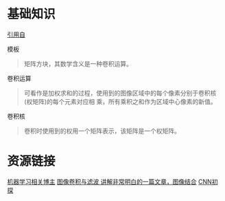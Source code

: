 # 基础知识
[引用自](https://blog.csdn.net/yangtrees/article/details/8740933)

模板
>矩阵方块，其数学含义是一种卷积运算。

卷积运算
>可看作是加权求和的过程，使用到的图像区域中的每个像素分别于卷积核(权矩阵)的每个元素对应相 乘，所有乘积之和作为区域中心像素的新值。  

卷积核
>卷积时使用到的权用一个矩阵表示，该矩阵是一个权矩阵。

# 资源链接
[机器学习相关博主](1)
[图像卷积与滤波 讲解非常明白的一篇文章，图像结合](2)
[CNN初探](3)

[1]: https://blog.csdn.net/zouxy09
[2]:https://blog.csdn.net/zouxy09/article/details/49080029
[3]: https://www.cnblogs.com/fydeblog/p/7450413.html
<!--stackedit_data:
eyJoaXN0b3J5IjpbLTE2ODMzMzEyNTYsMTQ2MTA1MDk2NCwtMT
E2NTE1NTE2Ml19
-->